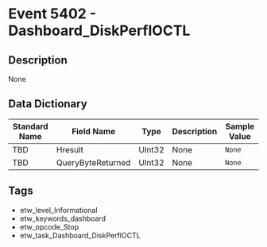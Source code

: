 # Event 5402 - Dashboard_DiskPerfIOCTL

## Description
None

## Data Dictionary
|Standard Name|Field Name|Type|Description|Sample Value|
|---|---|---|---|---|
|TBD|Hresult|UInt32|None|`None`|
|TBD|QueryByteReturned|UInt32|None|`None`|

## Tags
* etw_level_Informational
* etw_keywords_dashboard
* etw_opcode_Stop
* etw_task_Dashboard_DiskPerfIOCTL